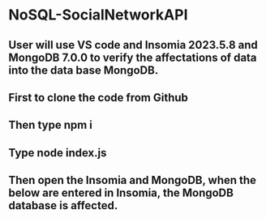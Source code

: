 # NoSQL-SocialNetworkAPI
##
## User will use VS code and Insomia 2023.5.8 and MongoDB 7.0.0 to verify the affectations of data into the data base MongoDB.
##
## First to clone the code from Github
##
## Then type npm i
##
## Type node index.js
##
## Then open the Insomia and MongoDB, when the below are entered in Insomia, the MongoDB database is affected.
##
##
##
